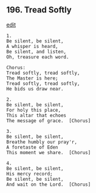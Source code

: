 
## 196.  Tread Softly
[edit](https://docs.google.com/document/d/1JIkH4wpH5863_SRUFkLgloy3q6L6qVQU/edit?mode=html)



    1.
    Be silent, be silent,
    A whisper is heard,
    Be silent, and listen,
    Oh, treasure each word.

    Chorus:
    Tread softly, tread softly,
    The Master is here;
    Tread softly, tread softly,
    He bids us draw near.

    2.
    Be silent, be silent,
    For holy this place,
    This altar that echoes
    The message of grace.  [Chorus]

    3.
    Be silent, be silent,
    Breathe humbly our pray'r,
    A foretaste of Eden
    This moment we share.  [Chorus]

    4.
    Be silent, be silent,
    His mercy record;
    Be silent, be silent,
    And wait on the Lord.  [Chorus]
